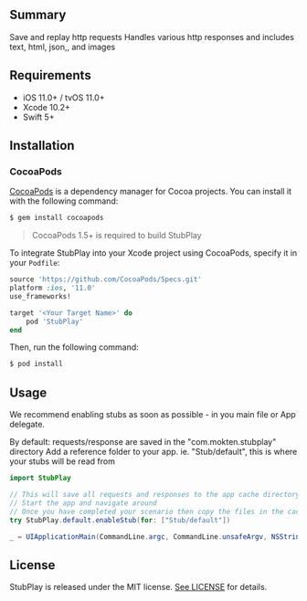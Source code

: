  ## Summary
 Save and replay http requests
 Handles various http responses and includes text, html, json,, and images

 ## Requirements

- iOS 11.0+ / tvOS 11.0+
- Xcode 10.2+
- Swift 5+
 
## Installation

### CocoaPods

[CocoaPods](http://cocoapods.org) is a dependency manager for Cocoa projects. You can install it with the following command:

```bash
$ gem install cocoapods
```

> CocoaPods 1.5+ is required to build StubPlay 

To integrate StubPlay into your Xcode project using CocoaPods, specify it in your `Podfile`:

```ruby
source 'https://github.com/CocoaPods/Specs.git'
platform :ios, '11.0'
use_frameworks!

target '<Your Target Name>' do
    pod 'StubPlay'
end
```

Then, run the following command:

```bash
$ pod install
```  

## Usage

We recommend enabling stubs as soon as possible - in you main file or App delegate.

By default: requests/response are saved in the "com.mokten.stubplay" directory
Add a reference folder to your app. ie. "Stub/default", this is where your stubs will be read from

```java
import StubPlay

// This will save all requests and responses to the app cache directory
// Start the app and navigate around
// Once you have completed your scenario then copy the files in the cache directory to your reading stub directory "Stub/default"
try StubPlay.default.enableStub(for: ["Stub/default"])

_ = UIApplicationMain(CommandLine.argc, CommandLine.unsafeArgv, NSStringFromClass(Application.self), NSStringFromClass(AppDelegate.self))
```



## License

StubPlay is released under the MIT license. [See LICENSE](https://github.com/StubPlay/StubPlay/blob/master/LICENSE) for details.
